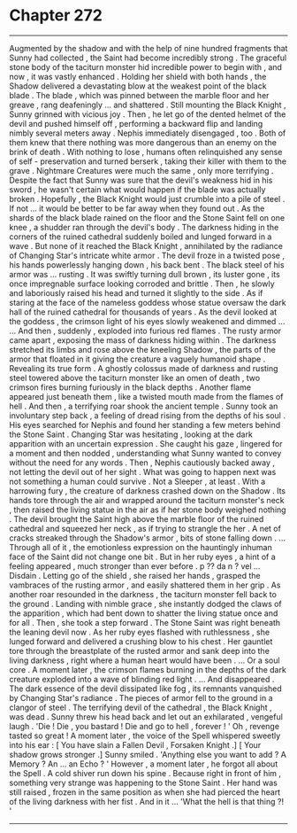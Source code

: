 
# Chapter 272


---

Augmented by the shadow and with the help of nine hundred fragments that Sunny had collected , the Saint had become incredibly strong . The graceful stone body of the taciturn monster hid incredible power to begin with , and now , it was vastly enhanced .
Holding her shield with both hands , the Shadow delivered a devastating blow at the weakest point of the black blade . The blade , which was pinned between the marble floor and her greave , rang deafeningly … and shattered .
Still mounting the Black Knight , Sunny grinned with vicious joy .
Then , he let go of the dented helmet of the devil and pushed himself off , performing a backward flip and landing nimbly several meters away .
Nephis immediately disengaged , too .
Both of them knew that there nothing was more dangerous than an enemy on the brink of death . With nothing to lose , humans often relinquished any sense of self - preservation and turned berserk , taking their killer with them to the grave .
Nightmare Creatures were much the same , only more terrifying .
Despite the fact that Sunny was sure that the devil's weakness hid in his sword , he wasn't certain what would happen if the blade was actually broken . Hopefully , the Black Knight would just crumble into a pile of steel .
If not … it would be better to be far away when they found out .
As the shards of the black blade rained on the floor and the Stone Saint fell on one knee , a shudder ran through the devil's body . The darkness hiding in the corners of the ruined cathedral suddenly boiled and lunged forward in a wave .
But none of it reached the Black Knight , annihilated by the radiance of Changing Star's intricate white armor .
The devil froze in a twisted pose , his hands powerlessly hanging down , his back bent . The black steel of his armor was … rusting . It was swiftly turning dull brown , its luster gone , its once impregnable surface looking corroded and brittle .
Then , he slowly and laboriously raised his head and turned it slightly to the side . As if staring at the face of the nameless goddess whose statue oversaw the dark hall of the ruined cathedral for thousands of years .
As the devil looked at the goddess , the crimson light of his eyes slowly weakened and dimmed …
… And then , suddenly , exploded into furious red flames .
The rusty armor came apart , exposing the mass of darkness hiding within . The darkness stretched its limbs and rose above the kneeling Shadow , the parts of the armor that floated in it giving the creature a vaguely humanoid shape .
Revealing its true form .
A ghostly colossus made of darkness and rusting steel towered above the taciturn monster like an omen of death , two crimson fires burning furiously in the black depths . Another flame appeared just beneath them , like a twisted mouth made from the flames of hell .
And then , a terrifying roar shook the ancient temple .
Sunny took an involuntary step back , a feeling of dread rising from the depths of his soul . His eyes searched for Nephis and found her standing a few meters behind the Stone Saint . Changing Star was hesitating , looking at the dark apparition with an uncertain expression .
She caught his gaze , lingered for a moment and then nodded , understanding what Sunny wanted to convey without the need for any words . Then , Nephis cautiously backed away , not letting the devil out of her sight .
What was going to happen next was not something a human could survive . Not a Sleeper , at least .
With a harrowing fury , the creature of darkness crashed down on the Shadow . Its hands tore through the air and wrapped around the taciturn monster's neck , then raised the living statue in the air as if her stone body weighed nothing .
The devil brought the Saint high above the marble floor of the ruined cathedral and squeezed her neck , as if trying to strangle the her . A net of cracks streaked through the Shadow's armor , bits of stone falling down .
… Through all of it , the emotionless expression on the hauntingly inhuman face of the Saint did not change one bit .
But in her ruby eyes , a hint of a feeling appeared , much stronger than ever before .
p ?? da n ? vel … Disdain .
Letting go of the shield , she raised her hands , grasped the vambraces of the rusting armor , and easily shattered them in her grip .
As another roar resounded in the darkness , the taciturn monster fell back to the ground . Landing with nimble grace , she instantly dodged the claws of the apparition , which had bent down to shatter the living statue once and for all . Then , she took a step forward .
The Stone Saint was right beneath the leaning devil now .
As her ruby eyes flashed with ruthlessness , she lunged forward and delivered a crushing blow to his chest . Her gauntlet tore through the breastplate of the rusted armor and sank deep into the living darkness , right where a human heart would have been .
… Or a soul core .
A moment later , the crimson flames burning in the depths of the dark creature exploded into a wave of blinding red light .
… And disappeared .
The dark essence of the devil dissipated like fog , its remnants vanquished by Changing Star's radiance . The pieces of armor fell to the ground in a clangor of steel .
The terrifying devil of the cathedral , the Black Knight , was dead .
Sunny threw his head back and let out an exhilarated , vengeful laugh .
'Die ! Die , you bastard ! Die and go to hell , forever ! '
Oh , revenge tasted so great !
A moment later , the voice of the Spell whispered sweetly into his ear :
[ You have slain a Fallen Devil , Forsaken Knight .]
[ Your shadow grows stronger .]
Sunny smiled .
'Anything else you want to add ? A Memory ? An ... an Echo ? '
However , a moment later , he forgot all about the Spell . A cold shiver run down his spine .
Because right in front of him , something very strange was happening to the Stone Saint .
Her hand was still raised , frozen in the same position as when she had pierced the heart of the living darkness with her fist .
And in it …
'What the hell is that thing ?! '

---

